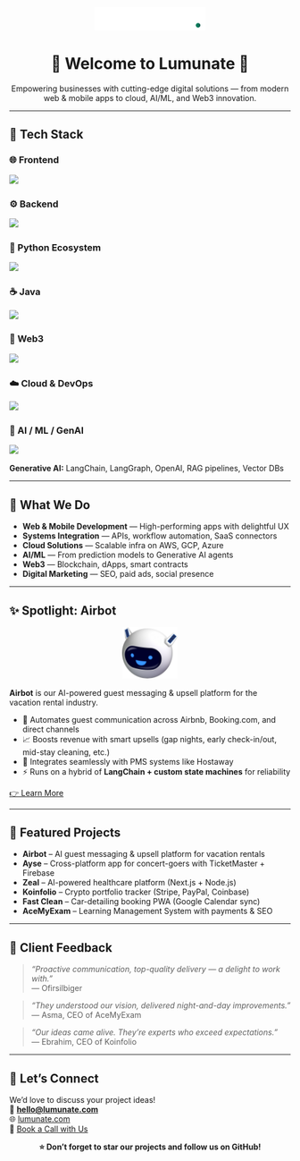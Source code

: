 <p align="center">
  <img src="../assets/WORD%20MARK-04.png" alt="Lumunate Logo" width="200" />
</p>

<h1 align="center">🌟 Welcome to Lumunate 🌟</h1>

<p align="center">
  Empowering businesses with cutting-edge digital solutions — from modern web & mobile apps to cloud, AI/ML, and Web3 innovation.
</p>

---

## 🚀 Tech Stack

### 🌐 Frontend
<p>
  <img src="https://skillicons.dev/icons?i=react,next,vue,angular,tailwind,bootstrap" />
</p>

### ⚙️ Backend
<p>
  <img src="https://skillicons.dev/icons?i=nodejs,express,nestjs" />
</p>

### 🐍 Python Ecosystem
<p>
  <img src="https://skillicons.dev/icons?i=python,django,flask,fastapi" />
</p>

### ☕ Java
<p>
  <img src="https://skillicons.dev/icons?i=java,spring" />
</p>

### 🔗 Web3
<p>
  <img src="https://skillicons.dev/icons?i=solidity,ethereum,web3" />
</p>

### ☁️ Cloud & DevOps
<p>
  <img src="https://skillicons.dev/icons?i=aws,gcp,azure,docker,kubernetes,linux" />
</p>

### 🤖 AI / ML / GenAI
<p>
  <img src="https://skillicons.dev/icons?i=tensorflow,pytorch" />  
</p>
<p>
  <b>Generative AI:</b> LangChain, LangGraph, OpenAI, RAG pipelines, Vector DBs
</p>

---

## 💼 What We Do
- **Web & Mobile Development** — High-performing apps with delightful UX
- **Systems Integration** — APIs, workflow automation, SaaS connectors
- **Cloud Solutions** — Scalable infra on AWS, GCP, Azure
- **AI/ML** — From prediction models to Generative AI agents
- **Web3** — Blockchain, dApps, smart contracts
- **Digital Marketing** — SEO, paid ads, social presence

---

## ✨ Spotlight: Airbot
<p align="center">
  <img src="../assets/airbot.svg" alt="Airbot" width="100" />
</p>

**Airbot** is our AI-powered guest messaging & upsell platform for the vacation rental industry.
- 🤖 Automates guest communication across Airbnb, Booking.com, and direct channels
- 📈 Boosts revenue with smart upsells (gap nights, early check-in/out, mid-stay cleaning, etc.)
- 🔗 Integrates seamlessly with PMS systems like Hostaway
- ⚡ Runs on a hybrid of **LangChain + custom state machines** for reliability

[👉 Learn More](https://lumunate.com)

---

## 🌟 Featured Projects
- **Airbot** – AI guest messaging & upsell platform for vacation rentals
- **Ayse** – Cross-platform app for concert-goers with TicketMaster + Firebase
- **Zeal** – AI-powered healthcare platform (Next.js + Node.js)
- **Koinfolio** – Crypto portfolio tracker (Stripe, PayPal, Coinbase)
- **Fast Clean** – Car-detailing booking PWA (Google Calendar sync)
- **AceMyExam** – Learning Management System with payments & SEO

---

## 💬 Client Feedback
> *“Proactive communication, top-quality delivery — a delight to work with.”*  
— Ofirsilbiger

> *“They understood our vision, delivered night-and-day improvements.”*  
— Asma, CEO of AceMyExam

> *“Our ideas came alive. They’re experts who exceed expectations.”*  
— Ebrahim, CEO of Koinfolio

---

## 📅 Let’s Connect
We’d love to discuss your project ideas!  
📧 **hello@lumunate.com**  
🌐 [lumunate.com](https://lumunate.com)  
📅 [Book a Call with Us](https://calendly.com/saad-b-javaid22/consultation)

<p align="center">
  <b>⭐️ Don’t forget to star our projects and follow us on GitHub!</b>
</p>
